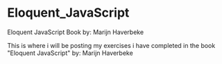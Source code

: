 # Eloquent_JavaScript
Eloquent JavaScript Book by: Marijn Haverbeke

This is where i will be posting my exercises i have completed in the book "Eloquent JavaScript" by: Marijn Haverbeke
